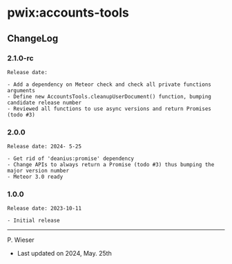 # pwix:accounts-tools

## ChangeLog

### 2.1.0-rc

    Release date: 

    - Add a dependency on Meteor check and check all private functions arguments
    - Define new AccountsTools.cleanupUserDocument() function, bumping candidate release number
    - Reviewed all functions to use async versions and return Promises (todo #3)

### 2.0.0

    Release date: 2024- 5-25

    - Get rid of 'deanius:promise' dependency
    - Change APIs to always return a Promise (todo #3) thus bumping the major version number
    - Meteor 3.0 ready

### 1.0.0

    Release date: 2023-10-11

    - Initial release

---
P. Wieser
- Last updated on 2024, May. 25th
